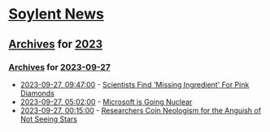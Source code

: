 # [Soylent News](../../../README.md)

## [Archives](../../index.md) for [2023](../index.md)

### [Archives](../../index.md) for [2023-09-27](index.md)

* [2023-09-27, 09:47:00](https://soylentnews.org/article.pl?sid=23/09/27/0413220&from=rss) - [Scientists Find 'Missing Ingredient' For Pink Diamonds](https://soylentnews.org/article.pl?sid=23/09/27/0413220&from=rss)
* [2023-09-27, 05:02:00](https://soylentnews.org/article.pl?sid=23/09/27/046213&from=rss) - [Microsoft is Going Nuclear](https://soylentnews.org/article.pl?sid=23/09/27/046213&from=rss)
* [2023-09-27, 00:15:00](https://soylentnews.org/article.pl?sid=23/09/26/0534201&from=rss) - [Researchers Coin Neologism for the Anguish of Not Seeing Stars](https://soylentnews.org/article.pl?sid=23/09/26/0534201&from=rss)
